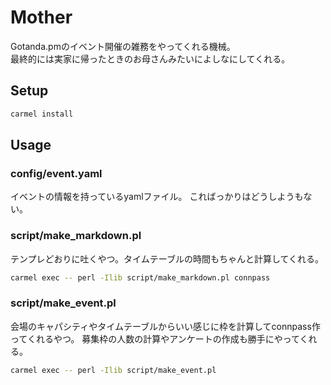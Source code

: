 # Mother

Gotanda.pmのイベント開催の雑務をやってくれる機械。  
最終的には実家に帰ったときのお母さんみたいによしなにしてくれる。

## Setup

```bash
carmel install
```

## Usage

### config/event.yaml

イベントの情報を持っているyamlファイル。
こればっかりはどうしようもない。

### script/make_markdown.pl

テンプレどおりに吐くやつ。タイムテーブルの時間もちゃんと計算してくれる。

```bash
carmel exec -- perl -Ilib script/make_markdown.pl connpass
```

### script/make_event.pl

会場のキャパシティやタイムテーブルからいい感じに枠を計算してconnpass作ってくれるやつ。
募集枠の人数の計算やアンケートの作成も勝手にやってくれる。

```bash
carmel exec -- perl -Ilib script/make_event.pl
```
